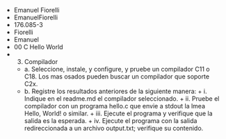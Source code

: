 * Emanuel Fiorelli
* EmanuelFiorelli
* 176.085-3
* Fiorelli
* Emanuel
* 00 C Hello World
* 3.	Compilador
  + a.	Seleccione, instale, y configure, y pruebe un compilador C11 o C18. Los mas osados pueden buscar un compilador que soporte C2x.
  + b.	Registre los resultados anteriores de la siguiente manera:
          + i.	Indique en el readme.md el compilador seleccionado.
          + ii.	Pruebe el compilador con un programa hello.c que envie a stdout la lmea Hello, World! o similar.
          + iii.	Ejecute el programa y verifique que la salida es la esperada. 
          + iv.	Ejecute el programa con la salida redireccionada a un archivo output.txt; verifique su contenido.

